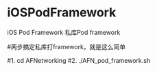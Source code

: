# iOSPodFramework
iOS Pod Framework 私库Pod framework

#两步搞定私库打framework，就是这么简单

#1.  cd AFNetworking
#2. ./AFN_pod_framework.sh
